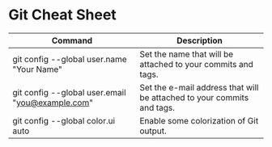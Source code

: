 # Git Cheat Sheet
| Command                                          | Description                                                            |
|--------------------------------------------------|------------------------------------------------------------------------|
| git config --global user.name "Your Name"        | Set the name that will be attached to your commits and tags.           |
| git config --global user.email "you@example.com" | Set the e-mail address that will be attached to your commits and tags. |
| git config --global color.ui auto                | Enable some colorization of Git output.                                |
